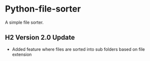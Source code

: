 # Python-file-sorter
A simple file sorter.

## H2 **Version 2.0 Update**

- Added feature where files are sorted into sub folders based on file extension